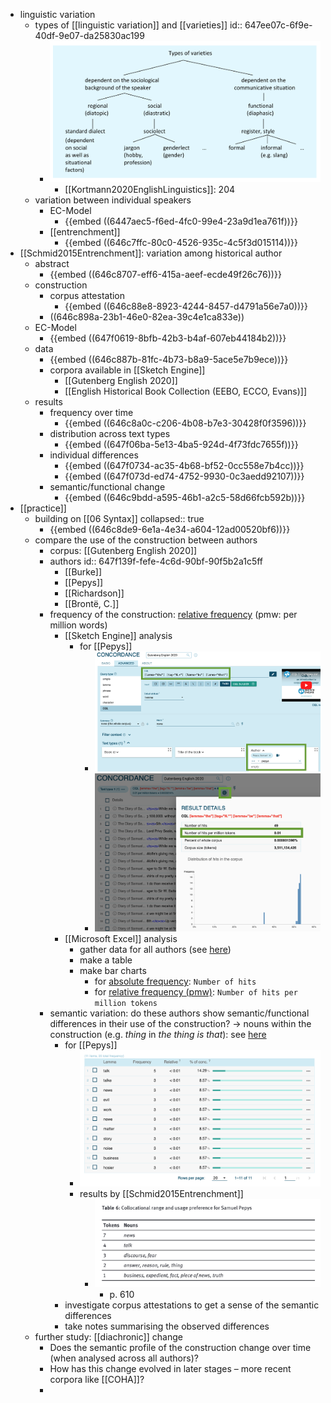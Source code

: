 - linguistic variation
	- types of [[linguistic variation]] and [[varieties]]
	  id:: 647ee07c-6f9e-40df-9e07-da25830ac199
		- ![image_1686036544207_0.png](../assets/image_1686036544207_0_1686036677871_0.png)
			- [[Kortmann2020EnglishLinguistics]]: 204
	- variation between individual speakers
		- EC-Model
			- {{embed ((6447aec5-f6ed-4fc0-99e4-23a9d1ea761f))}}
		- [[entrenchment]]
			- {{embed ((646c7ffc-80c0-4526-935c-4c5f3d015114))}}
- [[Schmid2015Entrenchment]]: variation among historical author
	- abstract
		- {{embed ((646c8707-eff6-415a-aeef-ecde49f26c76))}}
	- construction
		- corpus attestation
			- {{embed ((646c88e8-8923-4244-8457-d4791a56e7a0))}}
		- ((646c898a-23b1-46e0-82ea-39c4e1ca833e))
	- EC-Model
		- {{embed ((647f0619-8bfb-42b3-b4af-607eb44184b2))}}
	- data
		- {{embed ((646c887b-81fc-4b73-b8a9-5ace5e7b9ece))}}
		- corpora available in [[Sketch Engine]]
			- [[Gutenberg English 2020]]
			- [[English Historical Book Collection (EEBO, ECCO, Evans)]]
	- results
		- frequency over time
			- {{embed ((646c8a0c-c206-4b08-b7e3-30428f0f3596))}}
		- distribution across text types
			- {{embed ((647f06ba-5e13-4ba5-924d-4f73fdc7655f))}}
		- individual differences
			- {{embed ((647f0734-ac35-4b68-bf52-0cc558e7b4cc))}}
			- {{embed ((647f073d-ed74-4752-9930-0c3aedd92107))}}
		- semantic/functional change
			- {{embed ((646c9bdd-a595-46b1-a2c5-58d66fcb592b))}}
- [[practice]]
	- building on [[06 Syntax]]
	  collapsed:: true
		- {{embed ((646c8de9-6e1a-4e34-a604-12ad00520bf6))}}
	- compare the use of the construction between authors
		- corpus: [[Gutenberg English 2020]]
		- authors
		  id:: 647f139f-fefe-4c6d-90bf-90f5b2a1c5ff
			- [[Burke]]
			- [[Pepys]]
			- [[Richardson]]
			- [[Brontë, C.]]
		- frequency of the construction: [relative frequency]([[frequency/relative]]) (pmw: per million words)
			- [[Sketch Engine]] analysis
				- for [[Pepys]]
					- ![image.png](../assets/image_1686049252238_0.png)
					- ![image.png](../assets/image_1686049285961_0.png)
			- [[Microsoft Excel]] analysis
				- gather data for all authors (see [here](((647f139f-fefe-4c6d-90bf-90f5b2a1c5ff))))
				- make a table
				- make bar charts
					- for [absolute frequency]([[frequency/absolute]]): `Number of hits`
					- for [relative frequency (pmw)]([[frequency/relative]]): `Number of hits per million tokens`
		- semantic variation: do these authors show semantic/functional differences in their use of the construction? → nouns within the construction (e.g. *thing* in *the thing is that*): see [here](((646c8ab7-3d11-43d3-89d7-00d7944ebe60)))
			- for [[Pepys]]
				- ![image.png](../assets/image_1686049062398_0.png)
				- results by [[Schmid2015Entrenchment]]
					- ![image.png](../assets/image_1686049092430_0.png)
						- p. 610
			- investigate corpus attestations to get a sense of the semantic differences
			- take notes summarising the observed differences
	- further study: [[diachronic]] change
		- Does the semantic profile of the construction change over time (when analysed across all authors)?
		- How has this change evolved in later stages – more recent corpora like [[COHA]]?
		-
